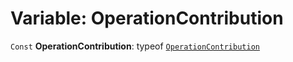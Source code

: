 # Variable: OperationContribution

`Const` **OperationContribution**: typeof [`OperationContribution`](/auto-docs/history/variables/OperationContribution-1.md)
